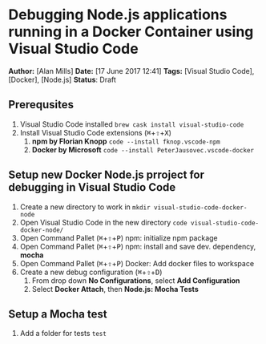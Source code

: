# Debugging Node.js applications running in a Docker Container using Visual Studio Code
**Author:** [Alan Mills]
**Date:** [17 June 2017 12:41]
**Tags:** [Visual Studio Code], [Docker], [Node.js]
**Status**: Draft

## Prerequsites
1. Visual Studio Code installed `brew cask install visual-studio-code`
2. Install Visual Studio Code extensions (<kbd>⌘</kbd></kbd>+<kbd>⇧</kbd>+<kbd>X</kbd>)
    1.  **npm by Florian Knopp** `code --install fknop.vscode-npm`
    2. **Docker by Microsoft** `code --install PeterJausovec.vscode-docker`

## Setup new Docker Node.js prroject for debugging in Visual Studio Code
1. Create a new directory to work in `mkdir visual-studio-code-docker-node`
2. Open Visual Studio Code in the new directory `code visual-studio-code-docker-node/`
3. Open Command Pallet (<kbd>⌘</kbd></kbd>+<kbd>⇧</kbd>+<kbd>P</kbd>) npm: initialize npm package
4. Open Command Pallet (<kbd>⌘</kbd></kbd>+<kbd>⇧</kbd>+<kbd>P</kbd>) npm: install and save dev. dependency, **mocha**
5. Open Command Pallet (<kbd>⌘</kbd></kbd>+<kbd>⇧</kbd>+<kbd>P</kbd>) Docker: Add docker files to workspace
5. Create a new debug configuration (<kbd>⌘</kbd></kbd>+<kbd>⇧</kbd>+<kbd>D</kbd>)
    1. From drop down **No Configurations**, select **Add Configuration**
    2. Select **Docker Attach**, then **Node.js: Mocha Tests**

## Setup a Mocha test
1. Add a folder for tests `test`
